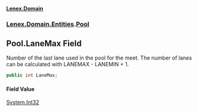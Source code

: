 #### [Lenex.Domain](index.md 'index')
### [Lenex.Domain.Entities](Lenex.Domain.Entities.md 'Lenex.Domain.Entities').[Pool](Lenex.Domain.Entities.Pool.md 'Lenex.Domain.Entities.Pool')

## Pool.LaneMax Field

Number of the last lane used in the pool for the meet. The number of lanes can be calculated with LANEMAX - LANEMIN + 1.

```csharp
public int LaneMax;
```

#### Field Value
[System.Int32](https://docs.microsoft.com/en-us/dotnet/api/System.Int32 'System.Int32')